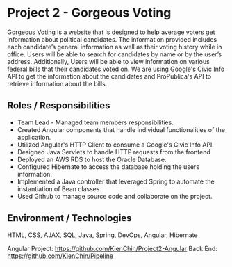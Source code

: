 # Project 2 - Gorgeous Voting
Gorgeous Voting is a website that is designed to help average voters get information about political candidates. The information provided includes each candidate’s general information as well as their voting history while in office. Users will be able to search for candidates by name or by the user’s address. Additionally, Users will be able to view information on various federal bills that their candidates voted on. We are using Google's Civic Info API to get the information about the candidates and ProPublica's API to retrieve information about the bills.
## Roles / Responsibilities
 * Team Lead - Managed team members responsibilities.
 * Created Angular components that handle individual functionalities of the application.
 * Utilized Angular's HTTP Client to consume a Google's Civic Info API.
 * Designed Java Servlets to handle HTTP requests from the frontend
 * Deployed an AWS RDS to host the Oracle Database.
 * Configured Hibernate to access the database holding the users information.
 * Implemented a Java controller that leveraged Spring to automate the instantiation of Bean classes.
 * Used Github to manage source code and collaborate on the project.
 ## Environment / Technologies
 HTML, CSS, AJAX, SQL, Java, Spring, DevOps, Angular, Hibernate

Angular Project: https://github.com/KienChin/Project2-Angular
Back End: https://github.com/KienChin/Pipeline